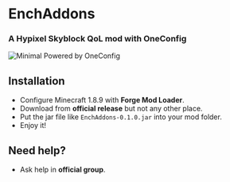 # EnchAddons
### A Hypixel Skyblock QoL mod with OneConfig
![Minimal Powered by OneConfig](https://polyfrost.org/media/branding/badges/badge_3.svg)

## Installation

- Configure Minecraft 1.8.9 with **Forge Mod Loader**.
- Download from **official release** but not any other place.
- Put the jar file like `EnchAddons-0.1.0.jar` into your mod folder.
- Enjoy it!

## Need help?

- Ask help in **official group**.